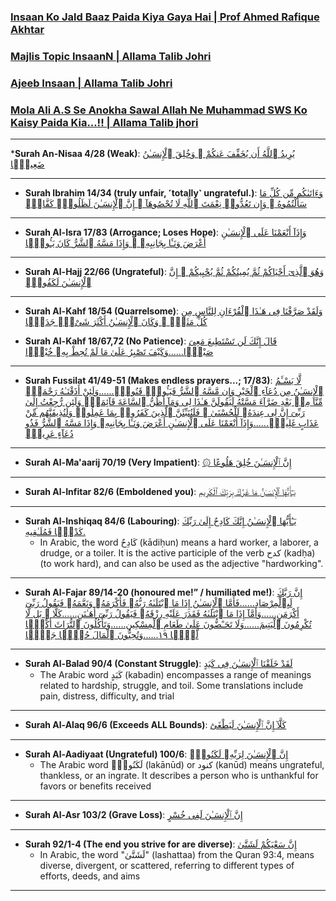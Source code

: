 ### [Insaan Ko Jald Baaz Paida Kiya Gaya Hai | Prof Ahmed Rafique Akhtar](https://www.youtube.com/shorts/iIcV-MAQzZE)

### [Majlis Topic InsaanN | Allama Talib Johri](https://www.youtube.com/watch?v=9uo-mHqfs_w)

### [Ajeeb Insaan | Allama Talib Johri](https://www.youtube.com/watch?v=v7n1Kp8yy94)

### [Mola Ali A.S Se Anokha Sawal Allah Ne Muhammad SWS Ko Kaisy Paida Kia...!! | Allama Talib jhori](https://www.youtube.com/watch?v=cBRs3Y252G0)

***

*__Surah An-Nisaa 4/28 (Weak)__: [يُرِيدُ ٱللَّهُ أَن يُخَفِّفَ عَنكُمْ ۚ وَخُلِقَ ٱلْإِنسَـٰنُ ضَعِيفًۭا](https://quranwbw.com/4/28)

***

* __Surah Ibrahim 14/34 (truly unfair, ˹totally˺ ungrateful.)__: [وَءَاتَىٰكُم مِّن كُلِّ مَا سَأَلْتُمُوهُ ۚ وَإِن تَعُدُّوا۟ نِعْمَتَ ٱللَّهِ لَا تُحْصُوهَآ ۗ إِنَّ ٱلْإِنسَـٰنَ لَظَلُومٌۭ كَفَّارٌۭ](https://quranwbw.com/14/34)

***

* __Surah Al-Isra 17/83 (Arrogance; Loses Hope)__: [وَإِذَآ أَنْعَمْنَا عَلَى ٱلْإِنسَـٰنِ أَعْرَضَ وَنَـَٔا بِجَانِبِهِۦ ۖ وَإِذَا مَسَّهُ ٱلشَّرُّ كَانَ يَـُٔوسًۭا](https://quran.com/17/83)

***

* __Surah Al-Hajj 22/66 (Ungrateful)__: [وَهُوَ ٱلَّذِىٓ أَحْيَاكُمْ ثُمَّ يُمِيتُكُمْ ثُمَّ يُحْيِيكُمْ ۗ إِنَّ ٱلْإِنسَـٰنَ لَكَفُورٌۭ](https://quran.com/22/66)

***

* __Surah Al-Kahf 18/54 (Quarrelsome)__: [وَلَقَدْ صَرَّفْنَا فِى هَـٰذَا ٱلْقُرْءَانِ لِلنَّاسِ مِن كُلِّ مَثَلٍۢ ۚ وَكَانَ ٱلْإِنسَـٰنُ أَكْثَرَ شَىْءٍۢ جَدَلًۭا](https://quran.com/18/54)

* __Surah Al-Kahf 18/67,72 (No Patience)__: [قَالَ إِنَّكَ لَن تَسْتَطِيعَ مَعِىَ صَبْرًۭا......وَكَيْفَ تَصْبِرُ عَلَىٰ مَا لَمْ تُحِطْ بِهِۦ خُبْرًۭا](https://quranwbw.com/18#67-68)

*** 

* __Surah Fussilat 41/49-51 (Makes endless prayers...; 17/83)__: [لَّا يَسْـَٔمُ ٱلْإِنسَـٰنُ مِن دُعَآءِ ٱلْخَيْرِ وَإِن مَّسَّهُ ٱلشَّرُّ فَيَـُٔوسٌۭ قَنُوطٌۭ......وَلَئِنْ أَذَقْنَـٰهُ رَحْمَةًۭ مِّنَّا مِنۢ بَعْدِ ضَرَّآءَ مَسَّتْهُ لَيَقُولَنَّ هَـٰذَا لِى وَمَآ أَظُنُّ ٱلسَّاعَةَ قَآئِمَةًۭ وَلَئِن رُّجِعْتُ إِلَىٰ رَبِّىٓ إِنَّ لِى عِندَهُۥ لَلْحُسْنَىٰ ۚ فَلَنُنَبِّئَنَّ ٱلَّذِينَ كَفَرُوا۟ بِمَا عَمِلُوا۟ وَلَنُذِيقَنَّهُم مِّنْ عَذَابٍ غَلِيظٍۢ......وَإِذَآ أَنْعَمْنَا عَلَى ٱلْإِنسَـٰنِ أَعْرَضَ وَنَـَٔا بِجَانِبِهِۦ وَإِذَا مَسَّهُ ٱلشَّرُّ فَذُو دُعَآءٍ عَرِيضٍۢ](https://quran.com/41/49-51)

*** 

* __Surah Al-Ma'aarij 70/19 (Very Impatient)__: [۞ إِنَّ ٱلْإِنسَـٰنَ خُلِقَ هَلُوعًا](https://quranwbw.com/70#19) 

***

* __Surah Al-Infitar 82/6 (Emboldened you)__: [يَـٰٓأَيُّهَا ٱلْإِنسَـٰنُ مَا غَرَّكَ بِرَبِّكَ ٱلْكَرِيمِ](https://quran.com/82/6)

***

* __Surah Al-Inshiqaq 84/6 (Labouring)__: [يَـٰٓأَيُّهَا ٱلْإِنسَـٰنُ إِنَّكَ كَادِحٌ إِلَىٰ رَبِّكَ كَدْحًۭا فَمُلَـٰقِيهِ.](https://quran.com/84/6)
    * In Arabic, the word كَادِحٌ (kādiḥun) means a hard worker, a laborer, a drudge, or a toiler. It is the active participle of the verb كدح (kadḥa) (to work hard), and can also be used as the adjective "hardworking". 

***

* __Surah Al-Fajar 89/14-20 (honoured me!” / humiliated me!)__: [إِنَّ رَبَّكَ لَبِٱلْمِرْصَادِ......فَأَمَّا ٱلْإِنسَـٰنُ إِذَا مَا ٱبْتَلَىٰهُ رَبُّهُۥ فَأَكْرَمَهُۥ وَنَعَّمَهُۥ فَيَقُولُ رَبِّىٓ أَكْرَمَنِ......وَأَمَّآ إِذَا مَا ٱبْتَلَىٰهُ فَقَدَرَ عَلَيْهِ رِزْقَهُۥ فَيَقُولُ رَبِّىٓ أَهَـٰنَنِ......كَلَّا ۖ بَل لَّا تُكْرِمُونَ ٱلْيَتِيمَ......وَلَا تَحَـٰٓضُّونَ عَلَىٰ طَعَامِ ٱلْمِسْكِينِ......وَتَأْكُلُونَ ٱلتُّرَاثَ أَكْلًۭا لَّمًّۭا ١٩......وَتُحِبُّونَ ٱلْمَالَ حُبًّۭا جَمًّۭا](https://quran.com/89/14-20)

***

* __Surah Al-Balad 90/4 (Constant Struggle)__: [لَقَدْ خَلَقْنَا ٱلْإِنسَـٰنَ فِى كَبَدٍ](https://quran.com/90/4)
    * The Arabic word كَبَدٍ (kabadin) encompasses a range of meanings related to hardship, struggle, and toil. Some translations include pain, distress, difficulty, and trial

***

* __Surah Al-Alaq 96/6 (Exceeds ALL Bounds)__: [كَلَّآ إِنَّ ٱلْإِنسَـٰنَ لَيَطْغَىٰٓ](https://quran.com/96/6)

***

* __Surah Al-Aadiyaat (Ungrateful) 100/6__: [إِنَّ ٱلْإِنسَـٰنَ لِرَبِّهِۦ لَكَنُودٌۭ](https://quran.com/100/6)
    * The Arabic word لَكَنُودٌۭ (lakānūd) or كنود (kanūd) means ungrateful, thankless, or an ingrate. It describes a person who is unthankful for favors or benefits received

***

* __Surah Al-Asr 103/2 (Grave Loss)__: [إِنَّ ٱلْإِنسَـٰنَ لَفِى خُسْرٍ](https://quran.com/103/2)

***

* __Surah 92/1-4 (The end you strive for are diverse)__: [إِنَّ سَعْيَكُمْ لَشَتَّىٰ](https://quranwbw.com/92/1-4)
    * In Arabic, the word "لَشَتَّىٰ" (lashattaa) from the Quran 93:4, means diverse, divergent, or scattered, referring to different types of efforts, deeds, and aims

***
